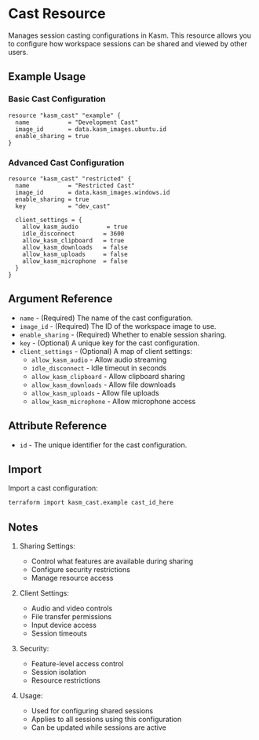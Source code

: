 # Cast Resource

Manages session casting configurations in Kasm. This resource allows you to configure how workspace sessions can be shared and viewed by other users.

## Example Usage

### Basic Cast Configuration
```hcl
resource "kasm_cast" "example" {
  name           = "Development Cast"
  image_id       = data.kasm_images.ubuntu.id
  enable_sharing = true
}
```

### Advanced Cast Configuration
```hcl
resource "kasm_cast" "restricted" {
  name           = "Restricted Cast"
  image_id       = data.kasm_images.windows.id
  enable_sharing = true
  key            = "dev_cast"

  client_settings = {
    allow_kasm_audio        = true
    idle_disconnect        = 3600
    allow_kasm_clipboard   = true
    allow_kasm_downloads   = false
    allow_kasm_uploads     = false
    allow_kasm_microphone  = false
  }
}
```

## Argument Reference

* `name` - (Required) The name of the cast configuration.
* `image_id` - (Required) The ID of the workspace image to use.
* `enable_sharing` - (Required) Whether to enable session sharing.
* `key` - (Optional) A unique key for the cast configuration.
* `client_settings` - (Optional) A map of client settings:
  * `allow_kasm_audio` - Allow audio streaming
  * `idle_disconnect` - Idle timeout in seconds
  * `allow_kasm_clipboard` - Allow clipboard sharing
  * `allow_kasm_downloads` - Allow file downloads
  * `allow_kasm_uploads` - Allow file uploads
  * `allow_kasm_microphone` - Allow microphone access

## Attribute Reference

* `id` - The unique identifier for the cast configuration.

## Import

Import a cast configuration:

```bash
terraform import kasm_cast.example cast_id_here
```

## Notes

1. Sharing Settings:
   - Control what features are available during sharing
   - Configure security restrictions
   - Manage resource access

2. Client Settings:
   - Audio and video controls
   - File transfer permissions
   - Input device access
   - Session timeouts

3. Security:
   - Feature-level access control
   - Session isolation
   - Resource restrictions

4. Usage:
   - Used for configuring shared sessions
   - Applies to all sessions using this configuration
   - Can be updated while sessions are active
